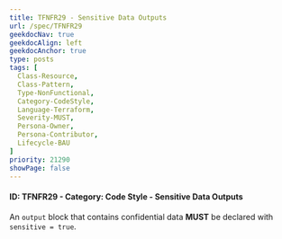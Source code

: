 ```yaml
---
title: TFNFR29 - Sensitive Data Outputs
url: /spec/TFNFR29
geekdocNav: true
geekdocAlign: left
geekdocAnchor: true
type: posts
tags: [
  Class-Resource,
  Class-Pattern,
  Type-NonFunctional,
  Category-CodeStyle,
  Language-Terraform,
  Severity-MUST,
  Persona-Owner,
  Persona-Contributor,
  Lifecycle-BAU
]
priority: 21290
showPage: false
---
```


#### ID: TFNFR29 - Category: Code Style - Sensitive Data Outputs

An `output` block that contains confidential data **MUST** be declared with `sensitive = true`.
